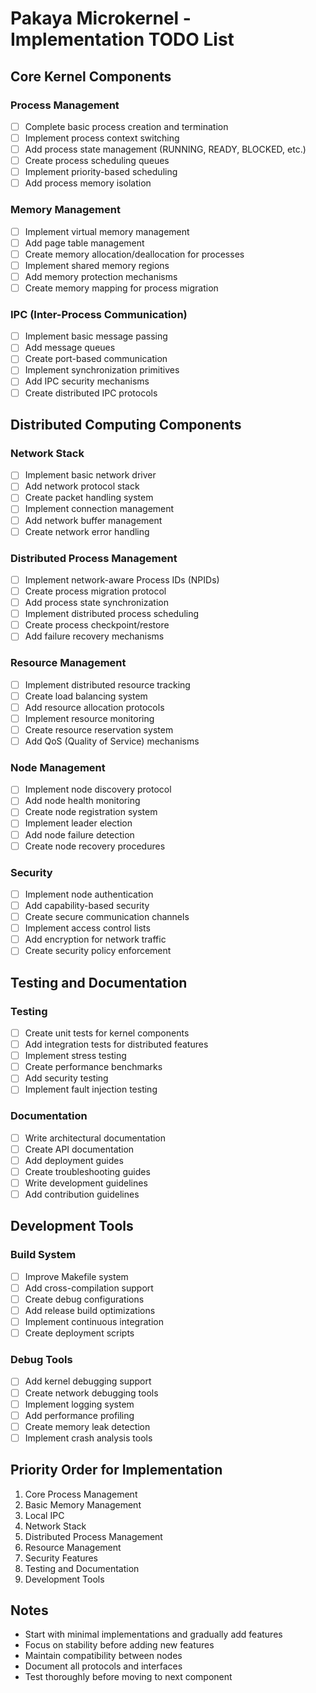 # Pakaya Microkernel - Implementation TODO List

## Core Kernel Components

### Process Management
- [ ] Complete basic process creation and termination
- [ ] Implement process context switching
- [ ] Add process state management (RUNNING, READY, BLOCKED, etc.)
- [ ] Create process scheduling queues
- [ ] Implement priority-based scheduling
- [ ] Add process memory isolation

### Memory Management
- [ ] Implement virtual memory management
- [ ] Add page table management
- [ ] Create memory allocation/deallocation for processes
- [ ] Implement shared memory regions
- [ ] Add memory protection mechanisms
- [ ] Create memory mapping for process migration

### IPC (Inter-Process Communication)
- [ ] Implement basic message passing
- [ ] Add message queues
- [ ] Create port-based communication
- [ ] Implement synchronization primitives
- [ ] Add IPC security mechanisms
- [ ] Create distributed IPC protocols

## Distributed Computing Components

### Network Stack
- [ ] Implement basic network driver
- [ ] Add network protocol stack
- [ ] Create packet handling system
- [ ] Implement connection management
- [ ] Add network buffer management
- [ ] Create network error handling

### Distributed Process Management
- [ ] Implement network-aware Process IDs (NPIDs)
- [ ] Create process migration protocol
- [ ] Add process state synchronization
- [ ] Implement distributed process scheduling
- [ ] Create process checkpoint/restore
- [ ] Add failure recovery mechanisms

### Resource Management
- [ ] Implement distributed resource tracking
- [ ] Create load balancing system
- [ ] Add resource allocation protocols
- [ ] Implement resource monitoring
- [ ] Create resource reservation system
- [ ] Add QoS (Quality of Service) mechanisms

### Node Management
- [ ] Implement node discovery protocol
- [ ] Add node health monitoring
- [ ] Create node registration system
- [ ] Implement leader election
- [ ] Add node failure detection
- [ ] Create node recovery procedures

### Security
- [ ] Implement node authentication
- [ ] Add capability-based security
- [ ] Create secure communication channels
- [ ] Implement access control lists
- [ ] Add encryption for network traffic
- [ ] Create security policy enforcement

## Testing and Documentation

### Testing
- [ ] Create unit tests for kernel components
- [ ] Add integration tests for distributed features
- [ ] Implement stress testing
- [ ] Create performance benchmarks
- [ ] Add security testing
- [ ] Implement fault injection testing

### Documentation
- [ ] Write architectural documentation
- [ ] Create API documentation
- [ ] Add deployment guides
- [ ] Create troubleshooting guides
- [ ] Write development guidelines
- [ ] Add contribution guidelines

## Development Tools

### Build System
- [ ] Improve Makefile system
- [ ] Add cross-compilation support
- [ ] Create debug configurations
- [ ] Add release build optimizations
- [ ] Implement continuous integration
- [ ] Create deployment scripts

### Debug Tools
- [ ] Add kernel debugging support
- [ ] Create network debugging tools
- [ ] Implement logging system
- [ ] Add performance profiling
- [ ] Create memory leak detection
- [ ] Implement crash analysis tools

## Priority Order for Implementation

1. Core Process Management
2. Basic Memory Management
3. Local IPC
4. Network Stack
5. Distributed Process Management
6. Resource Management
7. Security Features
8. Testing and Documentation
9. Development Tools

## Notes
- Start with minimal implementations and gradually add features
- Focus on stability before adding new features
- Maintain compatibility between nodes
- Document all protocols and interfaces
- Test thoroughly before moving to next component 